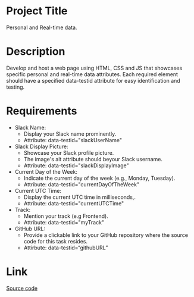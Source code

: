 # Project Title

Personal and Real-time data.

# Description

Develop and host a web page using HTML, CSS and JS that showcases specific personal and real-time data attributes. Each required element should have a specified data-testid attribute for easy identification and testing.

# Requirements

- Slack Name:
  - Display your Slack name prominently.
  - Attribute: data-testid="slackUserName"
- Slack Display Picture:
  - Showcase your Slack profile picture.
  - The image's alt attribute should beyour Slack username.
  - Attribute: data-testid="slackDisplayImage"
- Current Day of the Week:
  - Indicate the current day of the week (e.g., Monday, Tuesday).
  - Attribute: data-testid="currentDayOfTheWeek"
- Current UTC Time:
  - Display the current UTC time in milliseconds,.
  - Attribute: data-testid="currentUTCTime"
- Track:
  - Mention your track (e.g Frontend).
  - Attribute: data-testid="myTrack"
- GitHub URL:
  - Provide a clickable link to your GitHub repository where the source code for this task resides.
  - Attirbute: data-testid=“githubURL”

# Link

[Source code](https://github.com/Wallewdev/Frontend-Page-Creation-with-Specific-Elements)
